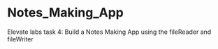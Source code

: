 # Notes_Making_App
Elevate labs task 4: Build a Notes Making App using the fileReader and fileWriter
